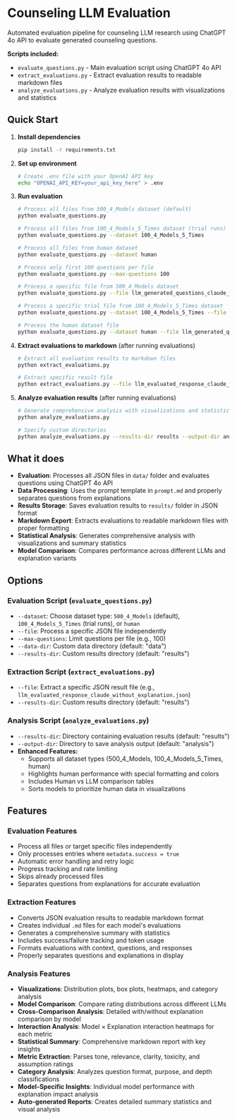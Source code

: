 # Counseling LLM Evaluation

Automated evaluation pipeline for counseling LLM research using ChatGPT 4o API to evaluate generated counseling questions.

**Scripts included:**
- `evaluate_questions.py` - Main evaluation script using ChatGPT 4o API
- `extract_evaluations.py` - Extract evaluation results to readable markdown files
- `analyze_evaluations.py` - Analyze evaluation results with visualizations and statistics

## Quick Start

1. **Install dependencies**
   ```bash
   pip install -r requirements.txt
   ```

2. **Set up environment**
   ```bash
   # Create .env file with your OpenAI API key
   echo "OPENAI_API_KEY=your_api_key_here" > .env
   ```

3. **Run evaluation**
   ```bash
   # Process all files from 500_4_Models dataset (default)
   python evaluate_questions.py

   # Process all files from 100_4_Models_5_Times dataset (trial runs)
   python evaluate_questions.py --dataset 100_4_Models_5_Times

   # Process all files from human dataset
   python evaluate_questions.py --dataset human

   # Process only first 100 questions per file
   python evaluate_questions.py --max-questions 100

   # Process a specific file from 500_4_Models dataset
   python evaluate_questions.py --file llm_generated_questions_claude_without_explanation.json

   # Process a specific trial file from 100_4_Models_5_Times dataset
   python evaluate_questions.py --dataset 100_4_Models_5_Times --file claude_first_trial.json

   # Process the human dataset file
   python evaluate_questions.py --dataset human --file llm_generated_questions_human.json
   ```

4. **Extract evaluations to markdown** (after running evaluations)
   ```bash
   # Extract all evaluation results to markdown files
   python extract_evaluations.py

   # Extract specific result file
   python extract_evaluations.py --file llm_evaluated_response_claude_without_explanation.json
   ```

5. **Analyze evaluation results** (after running evaluations)
   ```bash
   # Generate comprehensive analysis with visualizations and statistics
   python analyze_evaluations.py

   # Specify custom directories
   python analyze_evaluations.py --results-dir results --output-dir analysis
   ```

## What it does

- **Evaluation**: Processes all JSON files in `data/` folder and evaluates questions using ChatGPT 4o API
- **Data Processing**: Uses the prompt template in `prompt.md` and properly separates questions from explanations
- **Results Storage**: Saves evaluation results to `results/` folder in JSON format
- **Markdown Export**: Extracts evaluations to readable markdown files with proper formatting
- **Statistical Analysis**: Generates comprehensive analysis with visualizations and summary statistics
- **Model Comparison**: Compares performance across different LLMs and explanation variants

## Options

### Evaluation Script (`evaluate_questions.py`)
- `--dataset`: Choose dataset type: `500_4_Models` (default), `100_4_Models_5_Times` (trial runs), or `human`
- `--file`: Process a specific JSON file independently
- `--max-questions`: Limit questions per file (e.g., 100)
- `--data-dir`: Custom data directory (default: "data")
- `--results-dir`: Custom results directory (default: "results")

### Extraction Script (`extract_evaluations.py`)
- `--file`: Extract a specific JSON result file (e.g., `llm_evaluated_response_claude_without_explanation.json`)
- `--results-dir`: Custom results directory (default: "results")

### Analysis Script (`analyze_evaluations.py`)
- `--results-dir`: Directory containing evaluation results (default: "results")
- `--output-dir`: Directory to save analysis output (default: "analysis")
- **Enhanced Features:**
  - Supports all dataset types (500_4_Models, 100_4_Models_5_Times, human)
  - Highlights human performance with special formatting and colors
  - Includes Human vs LLM comparison tables
  - Sorts models to prioritize human data in visualizations

## Features

### Evaluation Features
- Process all files or target specific files independently
- Only processes entries where `metadata.success = true`
- Automatic error handling and retry logic
- Progress tracking and rate limiting
- Skips already processed files
- Separates questions from explanations for accurate evaluation

### Extraction Features
- Converts JSON evaluation results to readable markdown format
- Creates individual `.md` files for each model's evaluations
- Generates a comprehensive summary with statistics
- Includes success/failure tracking and token usage
- Formats evaluations with context, questions, and responses
- Properly separates questions and explanations in display

### Analysis Features
- **Visualizations**: Distribution plots, box plots, heatmaps, and category analysis
- **Model Comparison**: Compare rating distributions across different LLMs
- **Cross-Comparison Analysis**: Detailed with/without explanation comparison by model
- **Interaction Analysis**: Model × Explanation interaction heatmaps for each metric
- **Statistical Summary**: Comprehensive markdown report with key insights
- **Metric Extraction**: Parses tone, relevance, clarity, toxicity, and assumption ratings
- **Category Analysis**: Analyzes question format, purpose, and depth classifications
- **Model-Specific Insights**: Individual model performance with explanation impact analysis
- **Auto-generated Reports**: Creates detailed summary statistics and visual analysis